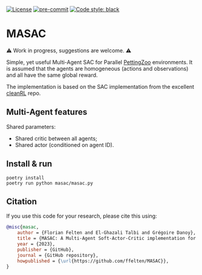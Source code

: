 [![License](http://img.shields.io/badge/license-MIT-brightgreen.svg?style=flat)](https://github.com/ffelten/MASAC/blob/main/LICENSE)
[![pre-commit](https://img.shields.io/badge/pre--commit-enabled-brightgreen?logo=pre-commit&logoColor=white)](https://pre-commit.com/)
[![Code style: black](https://img.shields.io/badge/code%20style-black-000000.svg)](https://github.com/psf/black)

# MASAC

:warning: Work in progress, suggestions are welcome. :warning:

Simple, yet useful Multi-Agent SAC for Parallel [PettingZoo](https://pettingzoo.farama.org/) environments.
It is assumed that the agents are homogeneous (actions and observations) and all have the same global reward.

The implementation is based on the SAC implementation from the excellent [cleanRL](https://github.com/vwxyzjn/cleanrl) repo.

## Multi-Agent features

Shared parameters:
  * Shared critic between all agents;
  * Shared actor (conditioned on agent ID).

## Install & run
```shell
poetry install
poetry run python masac/masac.py
```

## Citation
If you use this code for your research, please cite this using:

```bibtex
@misc{masac,
    author = {Florian Felten and El-Ghazali Talbi and Grégoire Danoy},
    title = {MASAC: A Multi-Agent Soft-Actor-Critic implementation for PettingZoo},
    year = {2023},
    publisher = {GitHub},
    journal = {GitHub repository},
    howpublished = {\url{https://github.com/ffelten/MASAC}},
}
```
